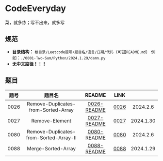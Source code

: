 # CodeEveryday
菜，就多练；写不出来，就多写

## 规范

* **目录结构：** `根目录/Leetcode题号+题目名/语言/日期/代码`（可加`README.md`） 例如：`./0001-Two-Sum/Python/2024.1.29/damn.py`
* **无中文路径！！！**



## 题目

| 题号 |                 题目名                 |                            README                            |                         LINK                          |           |
| :--: | :------------------------------------: | :----------------------------------------------------------: | :---------------------------------------------------: | :-------: |
| 0026 |  Remove-Duplicates-from-Sorted-Array   | [0026-README](./0026-Remove-Duplicates-from-Sorted-Array/0026-README.md) |  [0026](./0026-Remove-Duplicates-from-Sorted-Array)   | 2024.2.6  |
| 0027 |             Remove-Element             |     [0027-README](./0027-Remove-Element/0027-README.md)      |             [0027](./0027-Remove-Element)             | 2024.1.30 |
| 0080 | Remove-Duplicates-from-Sorted-Array-II | [0080-README](./0080-Remove-Duplicates-from-Sorted-Array-II/0080-README.md) | [0080](./0080-Remove-Duplicates-from-Sorted-Array-II) | 2024.2.6  |
| 0088 |           Merge-Sorted-Array           |   [0088-README](./0088-Merge-Sorted-Array/0088-README.md)    |           [0088](./0088-Merge-Sorted-Array)           | 2024.1.29 |

